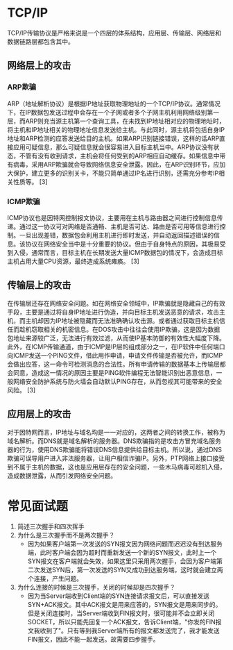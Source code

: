 # TCP/IP

TCP/IP传输协议是严格来说是一个四层的体系结构，应用层、传输层、网络层和数据链路层都包含其中。

## 网络层上的攻击
### ARP欺骗
ARP（地址解析协议）是根据IP地址获取物理地址的一个TCP/IP协议。通常情况下，在IP数据包发送过程中会存在一个子网或者多个子网主机利用网络级别第一层，而ARP则充当源主机第一个查询工具，在未找到IP地址相对应的物理地址时，将主机和IP地址相关的物理地址信息发送给主机。与此同时，源主机将包括自身IP地址和ARP检测的应答发送给目的主机。如果ARP识别链接错误，这样的话ARP直接应用可疑信息，那么可疑信息就会很容易进入目标主机当中。ARP协议没有状态，不管有没有收到请求，主机会将任何受到的ARP相应自动缓存。如果信息中带有病毒，采用ARP欺骗就会导致网络信息安全泄露。因此，在ARP识别环节，应加大保护，建立更多的识别关卡，不能只简单通过IP名进行识别，还需充分参考IP相关性质等。 [3]
### ICMP欺骗
ICMP协议也是因特网控制报文协议，主要用在主机与路由器之间进行控制信息传递。通过这一协议可对网络是否通畅、主机是否可达、路由是否可用等信息进行控制。一旦出现差错，数据包会利用主机进行即时发送，并自动返回描述错误的信息。该协议在网络安全当中是十分重要的协议。但由于自身特点的原因，其极易受到入侵，通常而言，目标主机在长期发送大量ICMP数据包的情况下，会造成目标主机占用大量CPU资源，最终造成系统瘫痪。 [3]
## 传输层上的攻击
在传输层还存在网络安全问题。如在网络安全领域中，IP欺骗就是隐藏自己的有效手段，主要是通过将自身IP地址进行伪造，并向目标主机发送恶意的请求，攻击主机，而主机却因为IP地址被隐藏而无法准确确认攻击源。或者通过获取目标主机信任而趁机窃取相关的机密信息。在DOS攻击中往往会使用IP欺骗，这是因为数据包地址来源较广泛，无法进行有效过滤，从而使IP基本防御的有效性大幅度下降。此外，在ICMP传输通道，由于ICMP是IP层的组成部分之一，在IP软件中任何端口向ICMP发送一个PING文件，借此用作申请，申请文件传输是否被允许，而ICMP会做出应答，这一命令可检测消息的合法性。所有申请传输的数据基本上传输层都会同意，造成这一情况的原因主要是PING软件编程无法智能识别出恶意信息，一般网络安全防护系统与防火墙会自动默认PING存在，从而忽视其可能带来的安全风险。 [3]
## 应用层上的攻击
对于因特网而言，IP地址与域名均是一一对应的，这两者之间的转换工作，被称为域名解析。而DNS就是域名解析的服务器。DNS欺骗指的是攻击方冒充域名服务器的行为，使用DNS欺骗能将错误DNS信息提供给目标主机。所以说，通过DNS欺骗可误导用户进入非法服务器，让用户相信诈骗IP。另外，PTP网络上接口接受到不属于主机的数据，这也是应用层存在的安全问题，一些木马病毒可趁机入侵，造成数据泄露，从而引发网络安全问题。

# 常见面试题
1. 简述三次握手和四次挥手
2. 为什么是三次握手而不是两次握手？
   - 因为如果客户端第一次发送的SYN报文因为网络问题而迟迟没有到达服务端，此时客户端会因为超时而重新发送一个新的SYN报文，此时上一个SYN报文在客户端就会失效，如果这里只采用两次握手，会因为客户端第二次发送SYN后，第一次发送的SYN又成功到达服务端，这时就会建立两个连接，产生问题。
3. 为什么连接的时候是三次握手，关闭的时候却是四次握手？
   - 因为当Server端收到Client端的SYN连接请求报文后，可以直接发送SYN+ACK报文。其中ACK报文是用来应答的，SYN报文是用来同步的。但是关闭连接时，当Server端收到FIN报文时，很可能并不会立即关闭SOCKET，所以只能先回复一个ACK报文，告诉Client端，"你发的FIN报文我收到了"。只有等到我Server端所有的报文都发送完了，我才能发送FIN报文，因此不能一起发送。故需要四步握手。
